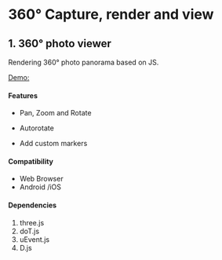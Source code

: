 # 360° Capture, render and view
## 1. 360° photo viewer

Rendering 360° photo panorama based on JS.

[Demo:](http://360.partikle.xyz/360_viewer/)

#### Features
* Pan, Zoom and Rotate

* Autorotate

* Add custom markers
#### Compatibility
* Web Browser
* Android /iOS


#### Dependencies
1. three.js
2. doT.js
3. uEvent.js
4. D.js
